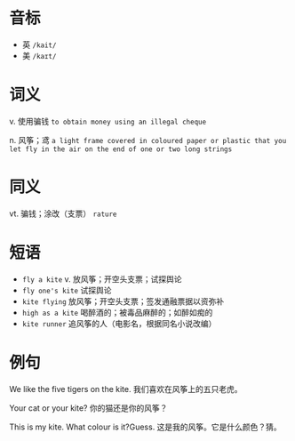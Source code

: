 # 音标

- 英 `/kait/`
- 美 `/kaɪt/`

# 词义

v. 使用骗钱
`to obtain money using an illegal cheque`

n. 风筝；鸢
`a light frame covered in coloured paper or plastic that you let fly in the air on the end of one or two long strings`

# 同义

vt. 骗钱；涂改（支票）
`rature`

# 短语

- `fly a kite` v. 放风筝；开空头支票；试探舆论
- `fly one's kite` 试探舆论
- `kite flying` 放风筝；开空头支票；签发通融票据以资弥补
- `high as a kite` 喝醉酒的；被毒品麻醉的；如醉如痴的
- `kite runner` 追风筝的人（电影名，根据同名小说改编）

# 例句

We like the five tigers on the kite.
我们喜欢在风筝上的五只老虎。

Your cat or your kite?
你的猫还是你的风筝？

This is my kite. What colour is it?Guess.
这是我的风筝。它是什么颜色？猜。


